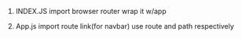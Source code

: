 1) INDEX.JS     import browser router wrap it w/app
2) App.js import route link(for navbar) use route and path respectively
   <Route exact path="/" component={Home} />
   
    

      <Route exact path="/contact" component={Contact}/>
    

      <Route exact path ="/about" component={About} />
